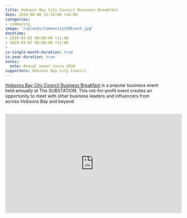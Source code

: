 ```yaml
---
title: Hobsons Bay City Council Business Breakfast
date: 2019-08-06 12:35:00 +10:00
categories:
- community
image: "/uploads/Community%20Event.jpg"
datetime:
- 2019-03-01 00:00:00 +11:00
- 2019-03-07 00:00:00 +11:00
- 
is-single-month-duration: true
is-year-duration: true
notes:
  note: Annual event since 2016
supporters: Hobsons Bay City Council
---
```


[Hobsons Bay City Council Business Breakfast](https://www.youtube.com/watch?v=HpoyDqB99Wo) is a popular business event held annually at The SUBSTATION. This not-for-profit event creates an opportunity to meet with other business leaders and influencers from across Hobsons Bay and beyond.

<br>
<iframe width="560" height="315" src="https://www.youtube.com/embed/HpoyDqB99Wo" frameborder="0" allow="accelerometer; autoplay; encrypted-media; gyroscope; picture-in-picture" allowfullscreen></iframe>